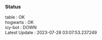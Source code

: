 ### Status


table : OK  
hogwarts : OK  
icy-bot : DOWN  
Latest Update : 2023-07-28 03:07:53.237249
